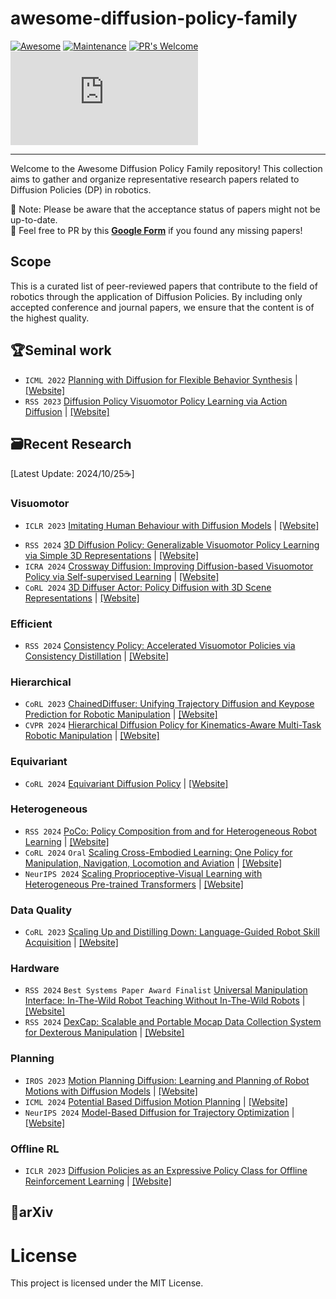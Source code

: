 # awesome-diffusion-policy-family

[![Awesome](https://awesome.re/badge.svg)](https://awesome.re)
[![Maintenance](https://img.shields.io/badge/Maintained%3F-yes-green.svg)](https://GitHub.com/Naereen/StrapDown.js/graphs/commit-activity) 
[![PR's Welcome](https://img.shields.io/badge/PRs-welcome-brightgreen.svg?style=flat)](http://makeapullrequest.com) 
[![GitHub license](https://badgen.net/github/license/Naereen/Strapdown.js)](https://github.com/Naereen/StrapDown.js/blob/master/LICENSE)

---

Welcome to the Awesome Diffusion Policy Family repository! This collection aims to gather and organize representative research papers related to Diffusion Policies (DP) in robotics.

🚨 Note: Please be aware that the acceptance status of papers might not be up-to-date.  
💬 Feel free to PR by this [**Google Form**](https://forms.gle/Rc3yPaEaRSY3AqbQ6) if you found any missing papers!

## Scope 

This is a curated list of peer-reviewed papers that contribute to the field of robotics through the application of Diffusion Policies. By including only accepted conference and journal papers, we ensure that the content is of the highest quality.

## 🏆Seminal work

 - `ICML 2022` [Planning with Diffusion for Flexible Behavior Synthesis](https://arxiv.org/abs/2205.09991) | [[Website]](https://diffusion-planning.github.io/)
 - `RSS 2023` [Diffusion Policy Visuomotor Policy Learning via Action Diffusion](https://arxiv.org/abs/2303.04137) | [[Website]](https://diffusion-policy.cs.columbia.edu/)

## 🗃️Recent Research 

[Latest Update: 2024/10/25☕] 

### Visuomotor

* `ICLR 2023` [Imitating Human Behaviour with Diffusion Models](https://arxiv.org/abs/2301.10677) | [[Website]](https://github.com/microsoft/Imitating-Human-Behaviour-w-Diffusion)

 - `RSS 2024` [3D Diffusion Policy: Generalizable Visuomotor Policy Learning via Simple 3D Representations](https://arxiv.org/abs/2403.03954) | [[Website]](https://3d-diffusion-policy.github.io/)
 - `ICRA 2024` [Crossway Diffusion: Improving Diffusion-based Visuomotor Policy via Self-supervised Learning](https://arxiv.org/abs/2307.01849) | [[Website]](https://github.com/LostXine/crossway_diffusion)
 - `CoRL 2024` [3D Diffuser Actor: Policy Diffusion with 3D Scene Representations](https://arxiv.org/abs/2402.10885) | [[Website]](https://3d-diffuser-actor.github.io/)

### Efficient

 - `RSS 2024` [Consistency Policy: Accelerated Visuomotor Policies via Consistency Distillation](https://arxiv.org/abs/2405.07503) | [[Website]](https://consistency-policy.github.io/)

### Hierarchical

 - `CoRL 2023` [ChainedDiffuser: Unifying Trajectory Diffusion and Keypose Prediction for Robotic Manipulation](https://openreview.net/forum?id=W0zgY2mBTA8) | [[Website]](https://chained-diffuser.github.io/)
 - `CVPR 2024` [Hierarchical Diffusion Policy for Kinematics-Aware Multi-Task Robotic Manipulation](https://arxiv.org/abs/2403.03890) | [[Website]](https://yusufma03.github.io/projects/hdp/)

### Equivariant

 - `CoRL 2024` [Equivariant Diffusion Policy](https://arxiv.org/abs/2407.01812) | [[Website]](https://equidiff.github.io/)

### Heterogeneous

* `RSS 2024` [PoCo: Policy Composition from and for Heterogeneous Robot Learning](https://arxiv.org/abs/2402.02511) | [[Website]](https://liruiw.github.io/policycomp/)
* `CoRL 2024` `Oral` [Scaling Cross-Embodied Learning: One Policy for Manipulation, Navigation, Locomotion and Aviation](https://arxiv.org/abs/2408.11812) | [[Website]](https://crossformer-model.github.io)
* `NeurIPS 2024` [Scaling Proprioceptive-Visual Learning with Heterogeneous Pre-trained Transformers](https://arxiv.org/abs/2409.20537) | [[Website]](https://liruiw.github.io/hpt)

### Data Quality

 - `CoRL 2023` [Scaling Up and Distilling Down: Language-Guided Robot Skill Acquisition](https://arxiv.org/abs/2307.14535) | [[Website]](https://www.cs.columbia.edu/~huy/scalingup/)

### Hardware

* `RSS 2024` `Best Systems Paper Award Finalist` [Universal Manipulation Interface: In-The-Wild Robot Teaching Without In-The-Wild Robots](https://arxiv.org/abs/2402.10329) | [[Website]](https://umi-gripper.github.io/)
* `RSS 2024` [DexCap: Scalable and Portable Mocap Data Collection System for Dexterous Manipulation](https://arxiv.org/abs/2403.07788) | [[Website]](https://dex-cap.github.io/)

### Planning

* `IROS 2023` [Motion Planning Diffusion: Learning and Planning of Robot Motions with Diffusion Models](https://arxiv.org/abs/2308.01557) | [[Website]](https://sites.google.com/view/mp-diffusion)
* `ICML 2024` [Potential Based Diffusion Motion Planning](https://arxiv.org/abs/2407.06169) | [[Website]](https://energy-based-model.github.io/potential-motion-plan)
* `NeurIPS 2024` [Model-Based Diffusion for Trajectory Optimization](https://arxiv.org/abs/2407.01573) | [[Website]](https://lecar-lab.github.io/mbd/)

### Offline RL
 - `ICLR 2023` [Diffusion Policies as an Expressive Policy Class for Offline Reinforcement Learning](https://arxiv.org/abs/2208.06193) | [[Website]](https://github.com/Zhendong-Wang/Diffusion-Policies-for-Offline-RL)

## 📄arXiv

# License

This project is licensed under the MIT License.
